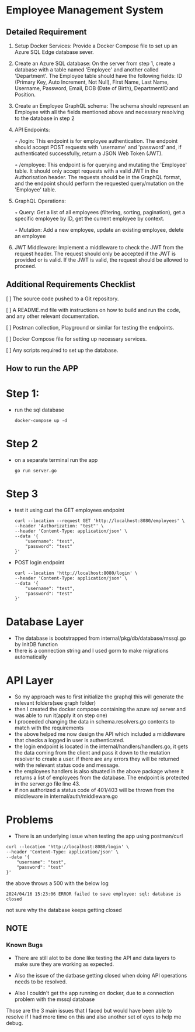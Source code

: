 # Employee Management System

## Detailed Requirement
1. Setup Docker Services: Provide a Docker Compose file to set up an Azure SQL Edge database sever.
2. Create an Azure SQL database: On the server from step 1, create a database with a table named 'Employee' and another called 'Department'. The Employee table should have the following fields: ID (Primary Key, Auto Increment, Not Null), First Name, Last Name, Username, Password, Email, DOB (Date of Birth), DepartmentID and Position.
3. Create an Employee GraphQL schema: The schema should represent an Employee with all the fields mentioned above and necessary resolving to the database in step 2
4.  API Endpoints:

    ◦ /login: This endpoint is for employee authentication. The endpoint should accept POST requests with 'username' and 'password' and, if authenticated successfully, return a JSON Web Token (JWT).

    ◦ /employee: This endpoint is for querying and mutating the 'Employee' table. It should only accept requests with a valid JWT in the Authorisation header. The requests should be in the GraphQL format, and the endpoint should perform the requested query/mutation on the 'Employee' table.

5. GraphQL Operations:

    ◦ Query: Get a list of all employees (filtering, sorting, pagination), get a specific employee by ID, get the current employee by context.

    ◦ Mutation: Add a new employee, update an existing employee, delete an employee

6. JWT Middleware: Implement a middleware to check the JWT from the request header. The request should only be accepted if the JWT is provided or is valid. If the JWT is valid, the request should be allowed to proceed.

## Additional Requirements Checklist

[ ] The source code pushed to a Git repository.

[ ] A README.md file with instructions on how to build and run the code, and any other relevant documentation.

[ ] Postman collection, Playground or similar for testing the endpoints.

[ ] Docker Compose file for setting up necessary services.

[ ] Any scripts required to set up the database.

## How to run the APP
 # Step 1:
- run the sql database

    ```
    docker-compose up -d
    ```

# Step 2
- on a separate terminal run the app
    ```
    go run server.go
    ```

# Step 3
- test it using curl the GET employees endpoint
    ```
    curl --location --request GET 'http://localhost:8080/employees' \
    --header 'Authorization: "test"' \
    --header 'Content-Type: application/json' \
    --data '{
        "username": "test",
        "password": "test"
    }'
    ```

- POST login endpoint
    ```
    curl --location 'http://localhost:8080/login' \
    --header 'Content-Type: application/json' \
    --data '{
        "username": "test",
        "password": "test"
    }'
    ```

# Database Layer
- The database is bootstrapped from internal/pkg/db/database/mssql.go by InitDB function
- there is a connection string and I used gorm to make migrations automatically


# API Layer
- So my approach was to first initialize the graphql this will generate the relevant folders(see graph folder)
- then I created the docker compose containing the azure sql server and was able to run it(apply it on step one)
- I proceeded changing the data in schema.resolvers.go contents to match with the requirements
- the above helped me now design the API which included a middleware that checks a logged in user is authenticated.
- the login endpoint is located in the internal/handlers/handlers.go, it gets the data coming from the client and pass it down to the mutation resolver to create a user. if there are any errors they will be returned with the relevant status code and message.
- the employees handlers is also situated in the above package where it returns a list of employees from the database. The endpoint is protected in the server.go file line 43.
- if non authorized a status code of 401/403 will be thrown from the middleware in internal/auth/middleware.go

# Problems
- There is an underlying issue when testing the app using postman/curl

```
curl --location 'http://localhost:8080/login' \
--header 'Content-Type: application/json' \
--data '{
    "username": "test",
    "password": "test"
}'
```

the above throws a 500 with the below log
```
2024/04/16 15:23:06 ERROR failed to save employee: sql: database is closed
``` 

not sure why the database keeps getting closed

## NOTE

### Known Bugs
- There are still alot to be done like testing the API and data layers to make sure they are working as expected.


- Also the issue of the datbase getting closed when doing API operations needs to be resolved.

- Also I couldn't get the app running on docker, due to a connection problem with the mssql database


Those are the 3 main issues that I faced but would have been able to resolve if I had more time on this and also another set of eyes to help me debug.
